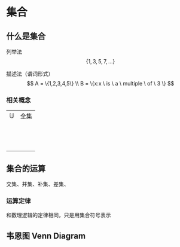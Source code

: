 # 集合

## 什么是集合

列举法
$$
\{1,3,5,7,...\}
$$


描述法（谓词形式）
$$
A = \{1,2,3,4,5\} \\
B = \{x:x \ is \ a \ multiple \ of \ 3 \}
$$

### 相关概念

|              |      |
| ------------ | ---- |
| $\mathbb{U}$ | 全集 |
|              |      |
|              |      |
|              |      |
|              |      |
|              |      |
|              |      |
|              |      |
|              |      |
|              |      |
|              |      |
|              |      |
|              |      |
|              |      |



## 集合的运算

交集、并集、补集、差集、

### 运算定律

和数理逻辑的定律相同，只是用集合符号表示

## 韦恩图 Venn Diagram

